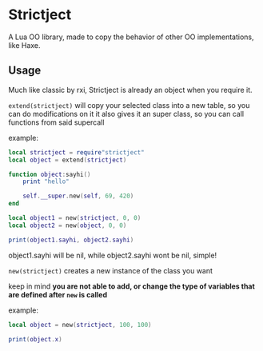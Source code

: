 # Strictject

A Lua OO library, made to copy the behavior of other OO implementations, like Haxe.

## Usage

Much like classic by rxi, Strictject is already an object when you require it.

``extend(strictject)`` will copy your selected class into a new table, so you can do modifications on it
it also gives it an super class, so you can call functions from said supercall

example:
```lua
local strictject = require"strictject"
local object = extend(strictject)

function object:sayhi()
	print "hello"

	self.__super.new(self, 69, 420)
end

local object1 = new(strictject, 0, 0)
local object2 = new(object, 0, 0)

print(object1.sayhi, object2.sayhi)
```

object1.sayhi will be nil, while object2.sayhi wont be nil, simple!

``new(strictject)`` creates a new instance of the class you want

keep in mind **you are not able to add, or change the type of variables that are defined after ``new`` is called**

example:

```lua
local object = new(strictject, 100, 100)

print(object.x)
```